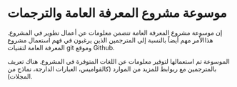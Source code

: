 # موسوعة مشروع المعرفة العامة والترجمات

إن موسوعة مشروع المعرفة العامة تتضمن معلومات عن أعمال تطوير في المشروع. هذاالأمر مهم أيضاً بالنسبة إلى المترجمين الذين يرغبون في فهم استعمال مشروع المعرفة العامة لتقنيات git وموقع Github.

الموسوعة تم استعمالها لتوفير معلومات عن اللغات المتوفرة في المشروع. هناك تعريف بالمترجمين مع ربوابط للمزيد من الموارد (كالقواميس، العبارات الدارجة، نماذج من المجلات). 

